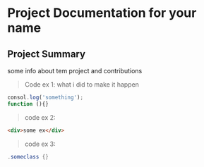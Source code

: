 # Project Documentation for your name

## Project Summary
some info about tem project and contributions
> Code ex 1: what i did to make it happen
```js
consol.log('something');
function (){}
```
> code ex 2:
```html
<div>some ex</div>
```
> code ex 3:
```cs
.someclass {}
```